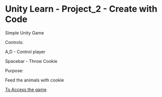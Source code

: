 # Unity Learn - Project_2 - Create with Code

Simple Unity Game

Controls:

A,D - Control player

Spacebar - Throw Cookie


Purpose:

Feed the animals with cookie

[To Access the game](https://gcanidemir.github.io/Project_2_Create_with_Code/)
